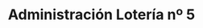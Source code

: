 ---
title: "Administración Lotería nº 5"
url: /aviles/administracion-loteria-no-5/
shop: Lotterie
---